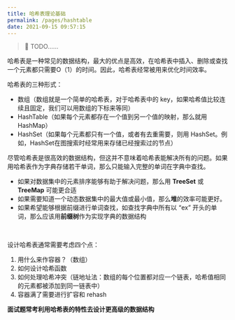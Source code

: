 ```yaml
---
title: 哈希表理论基础
permalink: /pages/hashtable
date: 2021-09-15 09:57:15
---
```


> 🏃‍ TODO......

哈希表是一种常见的数据结构，最大的优点是高效，在哈希表中插入、删除或查找一个元素都只需要O（1）的时间。因此，哈希表经常被用来优化时间效率。

哈希表的三种形式：

- 数组（数组就是一个简单的哈希表，对于哈希表中的 key，如果哈希值比较连续且固定，我们可以用数组的下标来等同）
- HashTable（如果每个元素都存在一个值到另一个值的映射，那么就用 HashMap）
- HashSet（如果每个元素都只有一个值，或者有去重需要，则用 HashSet。例如，HashSet在图搜索时经常用来存储已经搜索过的节点）

尽管哈希表是很高效的数据结构，但这并不意味着哈希表能解决所有的问题。如果用哈希表作为字典存储若干单词，那么只能输入完整的单词在字典中查找。

- 如果对数据集中的元素排序能够有助于解决问题，那么用 **TreeSet** 或 **TreeMap** 可能更合适
- 如果需要知道一个动态数据集中的最大值或最小值，那么**堆**的效率可能更好。
- 如果希望能够根据前缀进行单词查找，如查找字典中所有以 “ex” 开头的单词，那么应该用**前缀树**作为实现字典的数据结构

<br>

设计哈希表通常需要考虑四个点：

1. 用什么来作容器？（数组）
2. 如何设计哈希函数
3. 如何处理哈希冲突（链地址法：数组的每个位置都对应一个链表，哈希值相同的元素都被添加到同一链表中）
4. 容器满了需要进行扩容和 rehash

**面试题常考利用哈希表的特性去设计更高级的数据结构**
